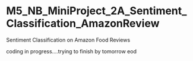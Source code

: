 # M5_NB_MiniProject_2A_Sentiment_Classification_AmazonReview
 Sentiment Classification on Amazon Food Reviews


 coding in progress....trying to finish by tomorrow eod
 
